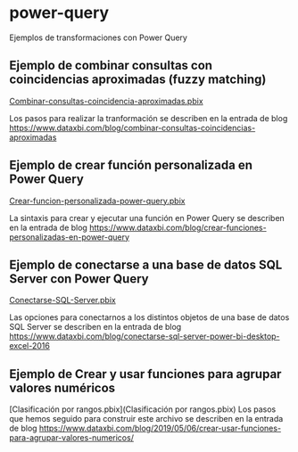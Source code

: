# power-query
Ejemplos de transformaciones con Power Query 

## Ejemplo de combinar consultas con coincidencias aproximadas (fuzzy matching)
[Combinar-consultas-coincidencia-aproximadas.pbix](Combinar-consultas-coincidencia-aproximadas.pbix)

Los pasos para realizar la tranformación se describen en la entrada de blog https://www.dataxbi.com/blog/combinar-consultas-coincidencias-aproximadas

## Ejemplo de crear función personalizada en Power Query
[Crear-funcion-personalizada-power-query.pbix](Crear-funcion-personalizada-power-query.pbix)

La sintaxis para crear y ejecutar una función en Power Query se describen en la entrada de blog https://www.dataxbi.com/blog/crear-funciones-personalizadas-en-power-query

## Ejemplo de conectarse a una base de datos SQL Server con Power Query
[Conectarse-SQL-Server.pbix](Conectarse-SQL-Server.pbix)

Las opciones para conectarnos a los distintos objetos de una base de datos SQL Server se describen en la entrada de blog https://www.dataxbi.com/blog/conectarse-sql-server-power-bi-desktop-excel-2016

## Ejemplo de Crear y usar funciones para agrupar valores numéricos
[Clasificación por rangos.pbix](Clasificación por rangos.pbix)
Los pasos que hemos seguido para construir este archivo se describen en la entrada de blog https://www.dataxbi.com/blog/2019/05/06/crear-usar-funciones-para-agrupar-valores-numericos/